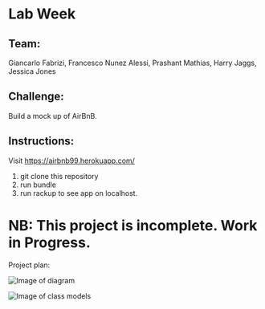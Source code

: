 # Lab Week

## Team:
Giancarlo Fabrizi, Francesco Nunez Alessi, Prashant Mathias, Harry Jaggs, Jessica Jones

## Challenge:
Build a mock up of AirBnB.

## Instructions:

Visit https://airbnb99.herokuapp.com/

1. git clone this repository
2. run bundle
3. run rackup to see app on localhost.

# NB: This project is incomplete. Work in Progress.
Project plan:

![Image of diagram](http://i.imgur.com/0IaYmGS.png)

![Image of class models](http://i.imgur.com/SLaK4MC.png)
